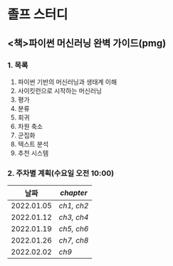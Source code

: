 졸프 스터디
===============================
<책>파이썬 머신러닝 완벽 가이드(pmg)
--------------------------
### 1. 목록
1. 파이썬 기반의 머신러닝과 생태계 이해
2. 사이킷런으로 시작하는 머신러닝
3. 평가
4. 분류
5. 회귀  
6. 차원 축소
7. 군집화  
8. 텍스트 분석
9. 추천 시스템

### 2. 주차별 계획(수요일 오전 10:00)

|  **날짜**  | *chapter* |
|-----------|----------|
|2022.01.05|*ch1, ch2*|
|2022.01.12|*ch3, ch4*|
|2022.01.19|*ch5, ch6*|
|2022.01.26|*ch7, ch8*|
|2022.02.02|*ch9*|

